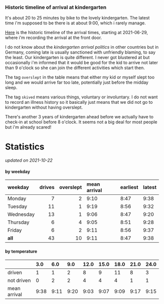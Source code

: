 ### Historic timeline of arrival at kindergarten

It's about 20 to 25 minutes by bike to the lovely kindergarten. 
The latest time i'm supposed to be there is at about 9:00, 
which i rarely manage. 

[Here](times.csv) is the historic timeline of the arrival times, starting
at 2021-06-29, where i'm recording the arrival at the front door.

I do not know about the *kindergarten arrival politics* in other
countries but in Germany, coming late is usually sanctioned 
with unfriendly blaming, to say the least. Our kindergarten is quite
different. I never got blustered at but occasionally i'm informed
that it would be good for the kid to arrive not later than 9 o'clock
so she can join the different activities which start then. 

The tag `overslept` in the table means that either my kid or myself
slept too long and we would arrive far too late, potentially just
before the midday sleep.

The tag `skived` means various things, voluntary or involuntary. I 
do not want to record an illness history so it basically just means
that we did not go to kindergarten without having overslept.

There's another 3 years of kindergarten ahead before we actually 
have to check-in at school before 8 o'clock. It seems not a big deal
for most people but i'm already scared!


# Statistics

*updated on 2021-10-22*

#### by weekday

| weekday   |   drives |   overslept | mean arrival   | earliest   | latest   |
|:----------|---------:|------------:|:---------------|:-----------|:---------|
| Monday    |        7 |           2 | 9:10           | 8:47       | 9:38     |
| Tuesday   |       11 |           1 | 9:19           | 8:56       | 9:32     |
| Wednesday |       13 |           1 | 9:06           | 8:47       | 9:20     |
| Thursday  |        6 |           4 | 9:05           | 8:51       | 9:28     |
| Friday    |        6 |           2 | 9:11           | 8:56       | 9:37     |
| **all**   |       43 |          10 | 9:11           | 8:47       | 9:38     |

#### by temperature

|              | 3.0   | 6.0   | 9.0   | 12.0   | 15.0   | 18.0   | 21.0   | 24.0   |
|:-------------|:------|:------|:------|:-------|:-------|:-------|:-------|:-------|
| driven       | 1     | 1     | 2     | 8      | 9      | 11     | 8      | 3      |
| not driven   | 0     | 2     | 2     | 4      | 4      | 4      | 1      | 1      |
| mean arrival | 9:38  | 9:11  | 9:20  | 9:03   | 9:07   | 9:09   | 9:17   | 9:15   |

